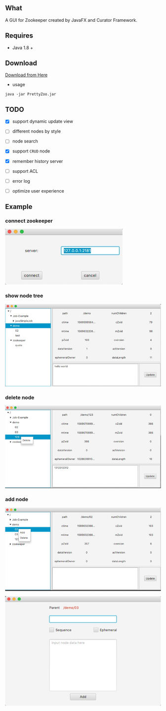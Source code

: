 ## What

A GUI for Zookeeper created by JavaFX and Curator Framework.

## Requires

- Java 1.8 +

## Download

[Download from Here](release/)

- usage
```shell
java -jar PrettyZoo.jar
```

## TODO

- [x] support dynamic update view

- [ ] different nodes by style

- [ ] node search

- [x] support `CRUD` node

- [x] remember history server

- [ ] support ACL

- [ ] error log

- [ ] optimize user experience

## Example

### connect zookeeper

![](release/example/connectView.jpg)

### show node tree

![](release/example/mainView.jpg)

### delete node

![](release/example/deleteLeafNode.jpg)

### add node

![](release/example/addNode-01.jpg)

![](release/example/addNode-02.jpg)